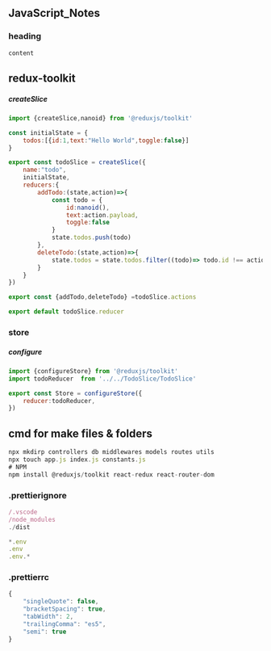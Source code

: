 ## JavaScript_Notes

### heading
```javascript
content

```


## redux-toolkit
##### createSlice
```javascript
import {createSlice,nanoid} from '@reduxjs/toolkit'

const initialState = {
    todos:[{id:1,text:"Hello World",toggle:false}]
}

export const todoSlice = createSlice({
    name:"todo",
    initialState,
    reducers:{
        addTodo:(state,action)=>{
            const todo = {
                id:nanoid(),
                text:action.payload,
                toggle:false
            }
            state.todos.push(todo)
        },
        deleteTodo:(state,action)=>{
            state.todos = state.todos.filter((todo)=> todo.id !== action.payload)
        }
    }
})

export const {addTodo,deleteTodo} =todoSlice.actions

export default todoSlice.reducer

```
### store
##### configure
```javascript
import {configureStore} from '@reduxjs/toolkit'
import todoReducer  from '../../TodoSlice/TodoSlice'

export const Store = configureStore({
    reducer:todoReducer,
})

```
## cmd for make files & folders
```javascript
npx mkdirp controllers db middlewares models routes utils
npx touch app.js index.js constants.js
# NPM
npm install @reduxjs/toolkit react-redux react-router-dom
```


















### .prettierignore
```javascript
/.vscode
/node_modules
./dist

*.env
.env
.env.*
```

### .prettierrc
```javascript
{
    "singleQuote": false,
    "bracketSpacing": true,
    "tabWidth": 2,
    "trailingComma": "es5",
    "semi": true
}
```